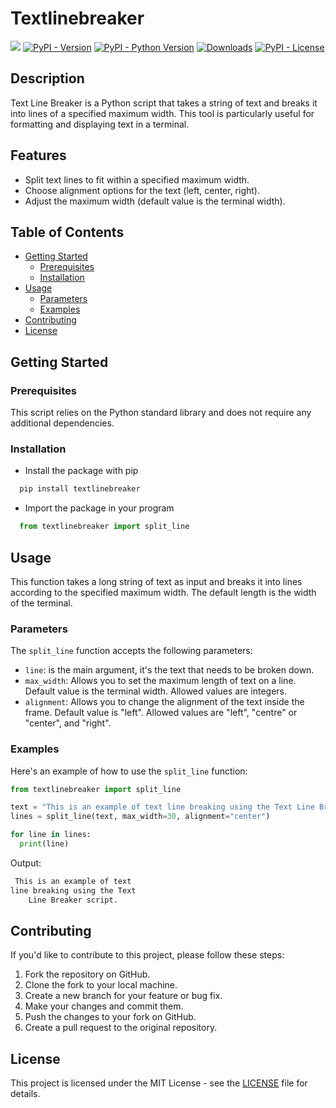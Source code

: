 # Textlinebreaker

[<img src="https://img.shields.io/badge/textlinebreaker-py-blue?style=flat&logo=python&logoWidth=20.svg/"></a>](https://github.com/scalvaruso/textlinebreaker/)
[![PyPI - Version](https://img.shields.io/pypi/v/textlinebreaker?logo=pypi&logoColor=white&color=blue)](https://pypi.org/project/textlinebreaker/)
[![PyPI - Python Version](https://img.shields.io/pypi/pyversions/textlinebreaker?logo=python)](https://pypi.org/project/textlinebreaker/)
[![Downloads](https://static.pepy.tech/badge/textlinebreaker)](https://pepy.tech/project/textlinebreaker)
[![PyPI - License](https://img.shields.io/pypi/l/textlinebreaker?color=blue)](https://github.com/scalvaruso/textlinebreaker/blob/main/LICENSE.md)

<!---
[![PyPI - status](https://img.shields.io/pypi/status/:textlinebreaker)](https://pypi.org/project/textlinebreaker/)
[![Documentation Status](https://readthedocs.org/projects/textlinebreaker/badge/?version=latest)](https://textlinebreaker.readthedocs.io/en/latest/?badge=latest)
-->

## Description

Text Line Breaker is a Python script that takes a string of text and breaks it into lines of a specified maximum width. This tool is particularly useful for formatting and displaying text in a terminal.

## Features

- Split text lines to fit within a specified maximum width.
- Choose alignment options for the text (left, center, right).
- Adjust the maximum width (default value is the terminal width).

## Table of Contents

- [Getting Started](#getting-started)
  - [Prerequisites](#prerequisites)
  - [Installation](#installation)
- [Usage](#usage)
  - [Parameters](#parameters)
  - [Examples](#examples)
- [Contributing](#contributing)
- [License](#license)

## Getting Started

### Prerequisites

This script relies on the Python standard library and does not require any additional dependencies.

### Installation

- Install the package with pip

```bash
  pip install textlinebreaker
```

- Import the package in your program

```python
  from textlinebreaker import split_line
```

## Usage

This function takes a long string of text as input and breaks it into lines according to the specified maximum width.
The default length is the width of the terminal.

### Parameters

The `split_line` function accepts the following parameters:

- `line`: is the main argument, it's the text that needs to be broken down.
- `max_width`: Allows you to set the maximum length of text on a line. Default value is the terminal width. Allowed values are integers.
- `alignment`: Allows you to change the alignment of the text inside the frame. Default value is "left". Allowed values are "left", "centre" or "center", and "right".

### Examples

Here's an example of how to use the `split_line` function:

```python
from textlinebreaker import split_line

text = "This is an example of text line breaking using the Text Line Breaker script."
lines = split_line(text, max_width=30, alignment="center")

for line in lines:
  print(line)
```

Output:

```bash
 This is an example of text 
line breaking using the Text 
    Line Breaker script.     
```

## Contributing

If you'd like to contribute to this project, please follow these steps:

1. Fork the repository on GitHub.
2. Clone the fork to your local machine.
3. Create a new branch for your feature or bug fix.
4. Make your changes and commit them.
5. Push the changes to your fork on GitHub.
6. Create a pull request to the original repository.

## License

This project is licensed under the MIT License - see the [LICENSE](https://github.com/scalvaruso/textlinebreaker/blob/main/LICENSE.md) file for details.
